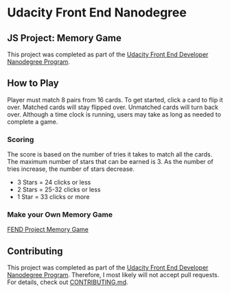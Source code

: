 # Udacity Front End Nanodegree
## JS Project: Memory Game
This project was completed as part of the [Udacity Front End Developer Nanodegree Program](https://www.udacity.com/course/front-end-web-developer-nanodegree--nd001).

## How to Play
Player must match 8 pairs from 16 cards. To get started, click a card to flip it over. Matched cards will stay flipped over. 
Unmatched cards will turn back over. Although a time clock is running, users may take as long as needed to complete a game. 

### Scoring
The score is based on the number of tries it takes to match all the cards. The maximum number of stars that can be earned is 3. 
As the number of tries increase, the number of stars decrease. 
*  3 Stars = 24 clicks or less 
*  2 Stars = 25-32 clicks or less
*  1 Star = 33 clicks or more

### Make your Own Memory Game
[FEND Project Memory Game](https://github.com/udacity/fend-project-memory-game)

## Contributing
This project was completed as part of the [Udacity Front End Developer Nanodegree Program](https://www.udacity.com/course/front-end-web-developer-nanodegree--nd001). Therefore, I most likely will not accept pull requests.
For details, check out [CONTRIBUTING.md](CONTRIBUTING.md).
